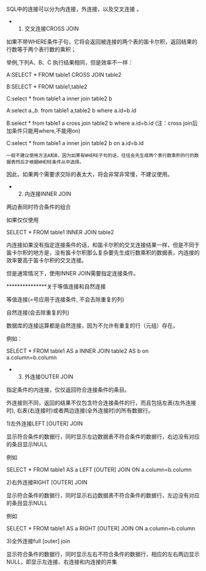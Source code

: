 SQL中的连接可以分为内连接，外连接，以及交叉连接 。

- 1. 交叉连接CROSS JOIN

如果不带WHERE条件子句，它将会返回被连接的两个表的笛卡尔积，返回结果的行数等于两个表行数的乘积；

举例,下列A、B、C 执行结果相同，但是效率不一样：

A:SELECT * FROM table1 CROSS JOIN table2

B:SELECT * FROM table1,table2


C:select * from table1 a inner join table2 b

A:select a.*,b.* from table1 a,table2 b where a.id=b.id

B:select * from table1 a cross join table2 b where a.id=b.id (注：cross join后加条件只能用where,不能用on)

C:select * from table1 a inner join table2 b on a.id=b.id

`一般不建议使用方法A和B，因为如果有WHERE子句的话，往往会先生成两个表行数乘积的行的数据表然后才根据WHERE条件从中选择。 `

因此，如果两个需要求交际的表太大，将会非常非常慢，不建议使用。

- 2. 内连接INNER JOIN

两边表同时符合条件的组合

如果仅仅使用

SELECT * FROM table1 INNER JOIN table2

内连接如果没有指定连接条件的话，和笛卡尔积的交叉连接结果一样，但是不同于笛卡尔积的地方是，没有笛卡尔积那么复杂要先生成行数乘积的数据表，内连接的效率要高于笛卡尔积的交叉连接。

但是通常情况下，使用INNER JOIN需要指定连接条件。

 

***************关于等值连接和自然连接

等值连接(=号应用于连接条件, 不会去除重复的列)

自然连接(会去除重复的列)

数据库的连接运算都是自然连接，因为不允许有重复的行（元组）存在。

例如：

SELECT * FROM table1 AS a INNER JOIN table2 AS b on a.column=b.column

- 3. 外连接OUTER JOIN

指定条件的内连接，仅仅返回符合连接条件的条目。

外连接则不同，返回的结果不仅包含符合连接条件的行，而且包括左表(左外连接时), 右表(右连接时)或者两边连接(全外连接时)的所有数据行。

1)左外连接LEFT [OUTER] JOIN

显示符合条件的数据行，同时显示左边数据表不符合条件的数据行，右边没有对应的条目显示NULL

例如

SELECT * FROM table1 AS a LEFT [OUTER] JOIN ON a.column=b.column

2)右外连接RIGHT [OUTER] JOIN

显示符合条件的数据行，同时显示右边数据表不符合条件的数据行，左边没有对应的条目显示NULL

例如

SELECT * FROM table1 AS a RIGHT [OUTER] JOIN ON a.column=b.column

3)全外连接full [outer] join

显示符合条件的数据行，同时显示左右不符合条件的数据行，相应的左右两边显示NULL，即显示左连接、右连接和内连接的并集